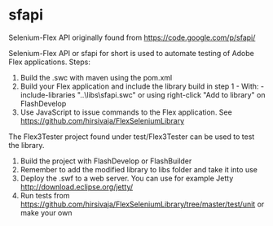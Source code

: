 # sfapi
Selenium-Flex API originally found from https://code.google.com/p/sfapi/

Selenium-Flex API or sfapi for short is used to automate testing of Adobe Flex applications.
Steps:
  1. Build the .swc with maven using the pom.xml
  2. Build your Flex application and include the library build in step 1
    - With: -include-libraries "..\libs\sfapi.swc" or using right-click "Add to library" on FlashDevelop
  3. Use JavaScript to issue commands to the Flex application. See https://github.com/hirsivaja/FlexSeleniumLibrary
  
The Flex3Tester project found under test/Flex3Tester can be used to test the library.
  1. Build the project with FlashDevelop or FlashBuilder
  2. Remember to add the modified library to libs folder and take it into use
  3. Deploy the .swf to a web server. You can use for example Jetty http://download.eclipse.org/jetty/
  4. Run tests from https://github.com/hirsivaja/FlexSeleniumLibrary/tree/master/test/unit or make your own
